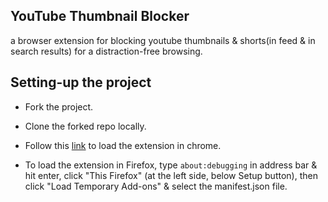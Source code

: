 ## YouTube Thumbnail Blocker

a browser extension for blocking youtube thumbnails & shorts(in feed & in search results) for a distraction-free browsing.

## Setting-up the project

-   Fork the project.

-   Clone the forked repo locally.

-   Follow this [link](https://developer.chrome.com/docs/extensions/get-started/tutorial/hello-world#load-unpacked) to load the extension in chrome.
-   To load the extension in Firefox, type `about:debugging` in address bar & hit enter, click "This Firefox" (at the left side, below Setup button), then click "Load Temporary Add-ons" & select the manifest.json file.

